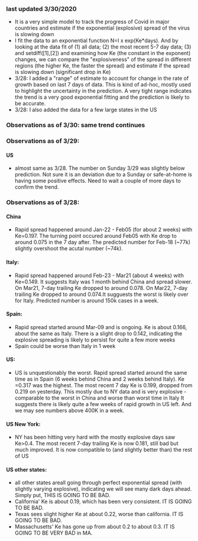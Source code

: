 ### last updated 3/30/2020
+ It is a very simple model to track the progress of Covid in major countries and estimate if the exponential (explosive) spread of the virus is slowing down 
+ I fit the data to an exponential function N=I x exp(Ke*days). And by looking at the data fit of (1) all data; (2) the most recent 5-7 day data; (3) and setdiff([1],[2]) and examining how Ke (the constant in the exponent) changes, we can compare the "explosiveness" of the spread in different regions (the higher Ke, the faster the spread) and estimate if the spread is slowing down (significant drop in Ke)
+ 3/28: I added a "range" of estimate to account for change in the rate of growth based on last 7 days of data. This is kind of ad-hoc, mostly used to highlight the uncertainty in the prediction. A very tight range indicates the trend is a very good exponential fitting and the prediction is likely to be accurate.
+ 3/28: I also added the data for a few large states in the US

###  Observations as of 3/30: same trend continues

###  Observations as of 3/29: 
#### US
+ almost same as 3/28. The number on Sunday 3/29 was slightly below prediction. Not sure it is an deviation due to a Sunday or safe-at-home is having some positive effects. Need to wait a couple of more days to confirm the trend. 


###  Observations as of 3/28: 
#### China
+ Rapid spread happened around Jan-22 - Feb05 (for about 2 weeks) with Ke=0.197. The turning point occured around Feb05 with Ke drop to around 0.075 in the 7 day after. The predicted number for Feb-18 (~77k) slightly overshoot the acutal number (~74k).

#### Italy: 
+ Rapid spread happened around Feb-23 - Mar21 (about 4 weeks) with Ke=0.149. It suggests Italy was 1 month behind China and spread slower. On Mar21, 7-day trailing Ke dropped to around 0.078. On Mar22, 7-day trailing Ke dropped to around 0.074.It sugguests the worst is likely over for Italy. Predicted number is around 150k cases in a week.

#### Spain: 
+ Rapid spread started around  Mar-09 and is ongoing. Ke is about 0.166, about the same as Italy. There is a slight drop to 0.142, indicating the explosive spreading is likely to persist for quite a few more weeks
+ Spain could be worse than Italy in 1 week

#### US:
+ US is unquestionably the worst. Rapid spread started around the same time as in Spain (6 weeks behind China and 2 weeks behind Italy). Ke =0.317 was the highest. The most recent 7 day Ke is 0.199, dropped from 0.219 on yesterday. This mostly due to NY data and is very explosive - comparable to the worst in China and worse than worst time in Italy It suggests there is likely quite a few weeks of rapid growth in US left. And we may see numbers above 400K in a week.

#### US New York:
+ NY has been hitting very hard with the mostly explosive days saw Ke>0.4. The most recent 7-day trailing Ke is now 0.181, still bad but much improved. It is now compatible to (and slightly better than) the rest of US

#### US other states:
+ all other states areall going through perfect exponential spread (with slightly varying explosive), indicating we will see many dark days ahead. Simply put, THIS IS GOING TO BE BAD.
+ California' Ke is about 0.19, which has been very consistent. IT IS GOING TO BE BAD.
+ Texas sees slight higher Ke at about 0.22, worse than california. IT IS GOING TO BE BAD.
+ Massachusetts' Ke has gone up from about 0.2 to about 0.3. IT IS GOING TO BE VERY BAD in MA.